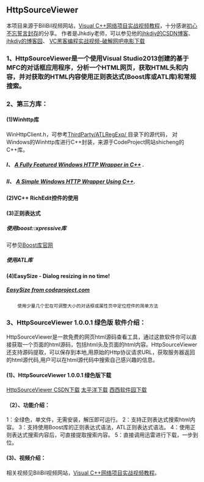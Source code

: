## HttpSourceViewer
本项目来源于BiliBil视频网站，[Visual C++网络项目实战视频教程](https://www.bilibili.com/video/av23724274/)，十分感谢[初心不忘誓言封存](https://space.bilibili.com/22046211?spm_id_from=333.788.b_765f7570696e666f.2)的分享。
作者是Jhkdiy老师，可以参见他的[jhkdiy的CSDN博客](https://blog.csdn.net/jhkdiy)、
[jhkdiy的博客园](https://www.cnblogs.com/jhkdiy/)、
[VC黑客编程实战视频-破解网吧电影下载](https://www.cnblogs.com/jhkdiy/p/3363708.html)

### 1、HttpSourceViewer是一个使用Visual Studio2013创建的基于MFC的对话框应用程序，分析一个HTML网页，获取HTML头和内容，并对获取的HTML内容使用正则表达式(Boost库或ATL库)和常规搜索。

### 2、第三方库：
#### (1)Winhttp库
WinHttpClient.h，可参考[ThirdParty/ATLRegExp/
](https://github.com/ccf19881030/HttpSourceViewer/tree/master/HttpSourceViewer/HttpSourceViewer/ThirdParty/ATLRegExp)目录下的源代码，
对Windows的Winhttp库进行C++封装，来源于CodeProject网站shicheng的C++库。
##### I、 [A Fully Featured Windows HTTP Wrapper in C++](https://www.codeprojec的om/Articles/66625/A-Fully-Featured-Windows-HTTP-Wrapper-in-C) .
##### II、 [A Simple Windows HTTP Wrapper Using C++](https://www.codeproject.com/Articles/28275/A-Simple-Windows-HTTP-Wrapper-Using-C).
#### (2)VC++ RichEdit控件的使用
#### (3)正则表达式
##### 使用boost::xpressive库
可参见[Boost库官网](https://www.boost.org/)

##### 使用ATL库

#### (4)EasySize - Dialog resizing in no time!
##### [EasySize from codeproject.com](https://www.codeproject.com/Articles/1657/EasySize-Dialog-resizing-in-no-time)
        使用少量几个宏在可调整大小的对话框或属性页中定位控件的简单方法
### 3、HttpSourceViewer 1.0.0.1 绿色版 软件介绍：
HttpSourceViewer是一款免费的网页html源码查看工具，通过这款软件你可以直接获取一个页面的html源码，包括html头及页面的html内容。HttpSourceViewer还支持源码提取，可以保存到本地,用原始的Http协议请求URL，获取服务器返回的html源代码,用户可以在html源代码中搜索自己感兴趣的信息。
#### (1)、HttpSourceViewer 1.0.0.1 绿色版下载
[HttpSourceViewer CSDN下载](https://download.csdn.net/download/jhkdiy/5352158)
[太平洋下载](https://dl.pconline.com.cn/download/2309623.html)
[西西软件园下载](https://www.cr173.com/soft/748168.html)

#### （2）、功能介绍：
1：全绿色，单文件，无需安装，解压即可运行。
2：支持正则表达式搜索html内容。
3：支持使用Boost库的正则表达式语法，ATL正则表达式语法。
4：使用正则表达式搜索内容后，可直接提取搜索内容。
5：直接调用迅雷进行下载，一步到位。

#### (3)、视频介绍：
相关视频见BiliBil视频网站，[Visual C++网络项目实战视频教程](https://www.bilibili.com/video/av23724274/)。



